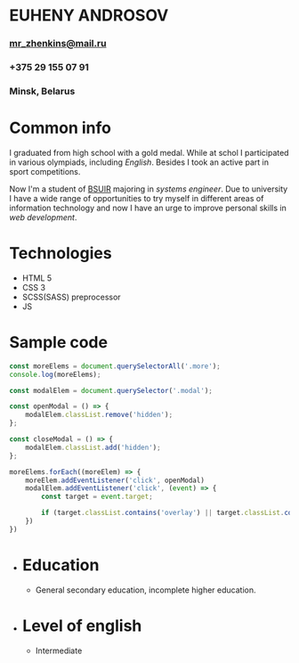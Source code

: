 # EUHENY ANDROSOV

### mr_zhenkins@mail.ru
### +375 29 155 07 91
### Minsk, Belarus

# Common info

I graduated from high school with a gold medal. While at schol I participated in various olympiads, including *English*. Besides I took an active part in sport competitions.

Now I'm a student of [BSUIR](bsuir.by) majoring in _systems engineer_. Due to university I have a wide range of opportunities to try myself in different areas of information technology and now I have an urge to improve personal skills in _web development_.

# Technologies

- HTML 5
- CSS 3
- SCSS(SASS) preprocessor
- JS

# Sample code

```javascript
const moreElems = document.querySelectorAll('.more');
console.log(moreElems);

const modalElem = document.querySelector('.modal');

const openModal = () => {
    modalElem.classList.remove('hidden');
};

const closeModal = () => {
    modalElem.classList.add('hidden');
};

moreElems.forEach((moreElem) => {
    moreElem.addEventListener('click', openModal)
    modalElem.addEventListener('click', (event) => {
        const target = event.target;

        if (target.classList.contains('overlay') || target.classList.contains('modal__close')) closeModal();
    })
})
```
* # Education

    - General secondary education, incomplete higher education.

* # Level of english

    - Intermediate
